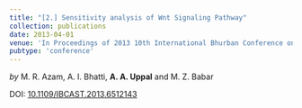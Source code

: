 ```yaml
---
title: "[2.] Sensitivity analysis of Wnt Signaling Pathway"
collection: publications
date: 2013-04-01
venue: 'In Proceedings of 2013 10th International Bhurban Conference on Applied Sciences Technology (IBCAST)' 
pubtype: 'conference'
---
```

*by* M. R. Azam, A. I. Bhatti, **A. A. Uppal** and M. Z. Babar

DOI: [10.1109/IBCAST.2013.6512143](https://doi.org/10.1109/IBCAST.2013.6512143)

